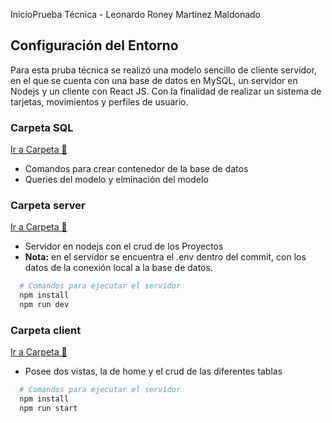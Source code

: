 InicioPrueba Técnica - Leonardo Roney Martínez Maldonado


## Configuración del Entorno
Para esta pruba técnica se realizó una modelo sencillo de cliente servidor, en el que se cuenta con una base de datos en MySQL, un servidor en Nodejs y un cliente con React JS. Con la finalidad de realizar un sistema de tarjetas, movimientos y perfiles de usuario.

### Carpeta SQL
[Ir a Carpeta 📂](https://github.com/leonardo0martinez/prueba-tecnica/tree/main/sql)
- Comandos para crear contenedor de la base de datos
- Queries del modelo y elminación del modelo

### Carpeta server
[Ir a Carpeta 📂](https://github.com/leonardo0martinez/prueba-tecnica/tree/main/back-end)
- Servidor en nodejs con el crud de los Proyectos
- **Nota:** en el servidor se encuentra el .env dentro del commit, con los datos de la conexión local a la base de datos.
```bash
  # Comandos para ejecutar el servidor
  npm install
  npm run dev
```

### Carpeta client
[Ir a Carpeta 📂](https://github.com/leonardo0martinez/prueba-tecnica/tree/main/front-end-npx)
- Posee dos vistas, la de home y el crud de las diferentes tablas
```bash
  # Comandos para ejecutar el servidor
  npm install
  npm run start
```